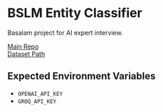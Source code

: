 # BSLM Entity Classifier

Basalam project for AI expert interview.

[Main Repo](https://github.com/basalam/entity-classifier)  
[Dataset Path](https://huggingface.co/datasets/BaSalam/bslm-product-entity-cls-610k)

## Expected Environment Variables

- `OPENAI_API_KEY`
- `GROQ_API_KEY`